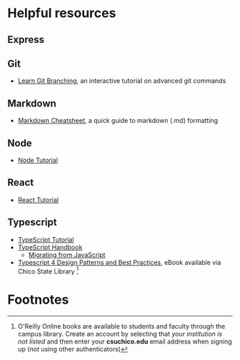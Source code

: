 # Helpful resources


## Express


## Git

- [Learn Git Branching](https://learngitbranching.js.org/), an interactive tutorial on advanced git commands


## Markdown

- [Markdown Cheatsheet](https://www.markdownguide.org/cheat-sheet/), a quick guide to markdown (.md) formatting


## Node

- [Node Tutorial](https://www.w3schools.com/nodejs/default.asp)

## React

- [React Tutorial](https://www.w3schools.com/react/default.asp)

## Typescript

- [TypeScript Tutorial](https://www.w3schools.com/typescript/index.php)
- [TypeScript Handbook](https://www.typescriptlang.org/docs/handbook/intro.html)
  - [Migrating from JavaScript](https://www.typescriptlang.org/docs/handbook/migrating-from-javascript.html)
- [Typescript 4 Design Patterns and Best Practices](https://csu-chico.primo.exlibrisgroup.com/permalink/01CALS_CHI/1o8dfdr/alma991073255833502901), eBook available via Chico State Library [^1]


# Footnotes

[^1]: O'Reilly Online books are available to students and faculty through the campus library. Create an account by selecting that *your institution is not listed* and then enter your **csuchico.edu** email address when signing up (*not* using other authenticators)

